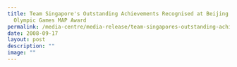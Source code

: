 ```yaml
---
title: Team Singapore's Outstanding Achievements Recognised at Beijing 2008
  Olympic Games MAP Award
permalink: /media-centre/media-release/team-singapores-outstanding-achievements-recognised-at-beijing-2008/
date: 2008-09-17
layout: post
description: ""
image: ""
---
```


